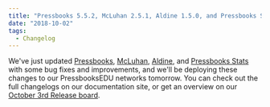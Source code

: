 ```yaml
---
title: "Pressbooks 5.5.2, McLuhan 2.5.1, Aldine 1.5.0, and Pressbooks Stats 1.6.0"
date: "2018-10-02"
tags: 
  - Changelog
---
```


We've just updated [Pressbooks](https://github.com/pressbooks/pressbooks/releases/5.5.2), [McLuhan](https://github.com/pressbooks/pressbooks/releases/2.5.1), [Aldine](https://github.com/pressbooks/pressbooks/releases/1.5.0), and [Pressbooks Stats](https://github.com/pressbooks/pressbooks/releases/1.6.0) with some bug fixes and improvements, and we'll be deploying these changes to our PressbooksEDU networks tomorrow. You can check out the full changelogs on our documentation site, or get an overview on our [October 3rd Release board](https://github.com/orgs/pressbooks/projects/10).
